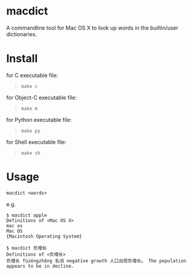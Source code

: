 macdict
=======

A commandline tool for Mac OS X to look up words in the builtin/user dictionaries.


Install
=======

for C executable file:

> `make c`

for Object-C executable file:

> `make m`

for Python executable file:

> `make py`

for Shell executable file:

> `make sh`


Usage
=====

`macdict <words>`

e.g.

```
$ macdict apple
Definitions of <Mac OS X>
mac os
Mac OS
{Macintosh Operating System}

$ macdict 负增长
Definitions of <负增长>
负增长 fùzēngzhǎng 名词 negative growth 人口出现负增长。 The population appears to be in decline.
```